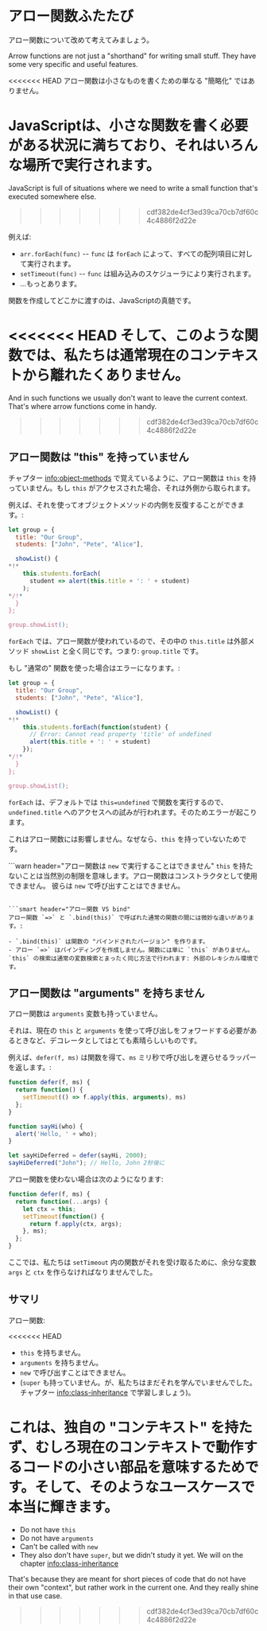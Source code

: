 # アロー関数ふたたび

アロー関数について改めて考えてみましょう。

Arrow functions are not just a "shorthand" for writing small stuff. They have some very specific and useful features.

<<<<<<< HEAD
アロー関数は小さなものを書くための単なる "簡略化" ではありません。

JavaScriptは、小さな関数を書く必要がある状況に満ちており、それはいろんな場所で実行されます。
=======
JavaScript is full of situations where we need to write a small function that's executed somewhere else.
>>>>>>> cdf382de4cf3ed39ca70cb7df60c4c4886f2d22e

例えば:

- `arr.forEach(func)` -- `func` は `forEach` によって、すべての配列項目に対して実行されます。
- `setTimeout(func)` -- `func` は組み込みのスケジューラにより実行されます。
- ...もっとあります。

関数を作成してどこかに渡すのは、JavaScriptの真髄です。

<<<<<<< HEAD
そして、このような関数では、私たちは通常現在のコンテキストから離れたくありません。
=======
And in such functions we usually don't want to leave the current context. That's where arrow functions come in handy.
>>>>>>> cdf382de4cf3ed39ca70cb7df60c4c4886f2d22e

## アロー関数は "this" を持っていません 

チャプター <info:object-methods> で覚えているように、アロー関数は `this` を持っていません。もし `this` がアクセスされた場合、それは外側から取られます。

例えば、それを使ってオブジェクトメソッドの内側を反復することができます。:

```js run
let group = {
  title: "Our Group",
  students: ["John", "Pete", "Alice"],

  showList() {
*!*
    this.students.forEach(
      student => alert(this.title + ': ' + student)
    );
*/!*
  }
};

group.showList();
```

`forEach` では、アロー関数が使われているので、その中の `this.title` は外部メソッド `showList` と全く同じです。つまり: `group.title` です。

もし "通常の" 関数を使った場合はエラーになります。:

```js run
let group = {
  title: "Our Group",
  students: ["John", "Pete", "Alice"],

  showList() {
*!*
    this.students.forEach(function(student) {
      // Error: Cannot read property 'title' of undefined
      alert(this.title + ': ' + student)
    });
*/!*
  }
};

group.showList();
```

`forEach` は、デフォルトでは `this=undefined` で関数を実行するので、`undefined.title` へのアクセスへの試みが行われます。そのためエラーが起こります。

これはアロー関数には影響しません。なぜなら、`this` を持っていないためです。

```warn header="アロー関数は `new` で実行することはできません"
`this` を持たないことは当然別の制限を意味します。アロー関数はコンストラクタとして使用できません。 彼らは `new` で呼び出すことはできません。
```

```smart header="アロー関数 VS bind"
アロー関数 `=>` と `.bind(this)` で呼ばれた通常の関数の間には微妙な違いがあります。:

- `.bind(this)` は関数の "バインドされたバージョン" を作ります。
- アロー `=>` はバインディングを作成しません。関数には単に `this` がありません。`this` の検索は通常の変数検索とまったく同じ方法で行われます: 外部のレキシカル環境です。
```

## アロー関数は "arguments" を持ちません 

アロー関数は `arguments` 変数も持っていません。

それは、現在の `this` と `arguments` を使って呼び出しをフォワードする必要があるときなど、デコレータとしてはとても素晴らしいものです。

例えば、`defer(f, ms)` は関数を得て、`ms` ミリ秒で呼び出しを遅らせるラッパーを返します。:

```js run
function defer(f, ms) {
  return function() {
    setTimeout(() => f.apply(this, arguments), ms)
  };
}

function sayHi(who) {
  alert('Hello, ' + who);
}

let sayHiDeferred = defer(sayHi, 2000);
sayHiDeferred("John"); // Hello, John 2秒後に
```

アロー関数を使わない場合は次のようになります:

```js
function defer(f, ms) {
  return function(...args) {
    let ctx = this;
    setTimeout(function() {
      return f.apply(ctx, args);
    }, ms);
  };
}
```

ここでは、私たちは `setTimeout` 内の関数がそれを受け取るために、余分な変数 `args` と `ctx` を作らなければなりませんでした。

## サマリ 

アロー関数:

<<<<<<< HEAD
- `this` を持ちません。
- `arguments` を持ちません。
- `new` で呼び出すことはできません。
- (`super` も持っていません。が、私たちはまだそれを学んでいませんでした。チャプター <info:class-inheritance> で学習しましょう)。

これは、独自の "コンテキスト" を持たず、むしろ現在のコンテキストで動作するコードの小さい部品を意味するためです。そして、そのようなユースケースで本当に輝きます。
=======
- Do not have `this`
- Do not have `arguments`
- Can't be called with `new`
- They also don't have `super`, but we didn't study it yet. We will on the chapter <info:class-inheritance>

That's because they are meant for short pieces of code that do not have their own "context", but rather work in the current one. And they really shine in that use case.
>>>>>>> cdf382de4cf3ed39ca70cb7df60c4c4886f2d22e
